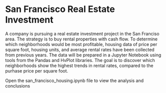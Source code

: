 # San Francisco Real Estate Investment

A company is pursuing a real estate investment project in the San Franciso area. The strategy is to buy rental properties with cash flow. To determine which neighborhoods would be most profitable, housing data of price per square foot, housing units, and average rental rates have been collected from previous years. The data will be prepared in a Jupyter Notebook using tools from the Pandas and HvPlot libraries. The goal is to discover which neighborhoods show the highest trends in rental rates, compared to the purhase price per square foot. 

Open the san_francisco_housing.ipynb file to view the analysis and conclusions
